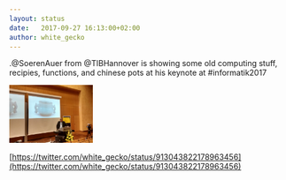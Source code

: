 ```yaml
---
layout: status
date:   2017-09-27 16:13:00+02:00
author: white_gecko
---
```


.@SoerenAuer from @TIBHannover is showing some old computing stuff, recipies, functions, and chinese pots at his keynote at #informatik2017

<img src="/img/2017-09-27-Soeren.jpg" alt="Soeren Auer bei am Rednerpult" style="width: 30%" loading="lazy" />

[https://twitter.com/white_gecko/status/913043822178963456](https://twitter.com/white_gecko/status/913043822178963456)

